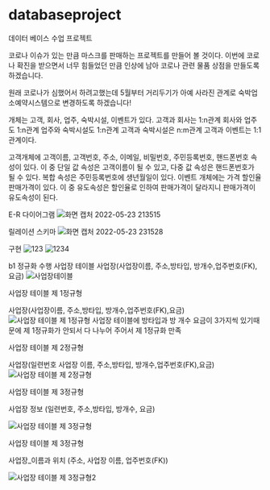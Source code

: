 # databaseproject


데이터 베이스 수업 프로젝트

코로나 이슈가 있는 만큼 마스크를 판매하는 프로젝트를 만들어 볼 것이다.
이번에 코로나 확진을 받으면서 너무 힘들었던 만큼 인상에 남아 코로나 관련 물품 상점을 만들도록 하겠습니다.

원래 코로나가 심했어서 하려고했는데 5월부터 거리두기가 아예 사라진 관계로 숙박업소예약시스템으로 변경하도록 하겠습니다!


개체는 고객, 회사, 업주, 숙박시설, 이벤트가 있다.
고객과 회사는 1:n관계
회사와 업주도 1:n관계
업주와 숙박시설도 1:n관계
고객과 숙박시설은 n:m관계
고객과 이벤트는 1:1관계이다.

고객개체에 고객이름, 고객번호, 주소, 이메일, 비밀번호, 주민등록번호, 핸드폰번호 속성이 있다.
이 중 단일 값 속성은 고객이름이 될 수 있고, 다중 값 속성은 핸드폰번호가 될 수 있다.
복합 속성은 주민등록번호에 생년월일이 있다.
이벤트 개체에는 가격 할인율 판매가격이 있다. 이 중 유도속성은 할인율로 인하여 판매가격이 달라지니 판매가격이 유도속성이 된다.





E-R 다이어그램
![화면 캡처 2022-05-23 213515](https://user-images.githubusercontent.com/81346175/169839178-4f17c826-9d13-492f-8e2b-a0c3e8bbada2.png)

릴레이션 스키마
![화면 캡처 2022-05-23 231528](https://user-images.githubusercontent.com/81346175/169839625-75295d65-781c-4b65-90d7-b9d8a3af6b3d.png)

구현
![123](https://user-images.githubusercontent.com/81346175/169840910-18f86964-9ea1-4e5b-9e54-e63d77230b56.png)
![1234](https://user-images.githubusercontent.com/81346175/169840915-6b8522e3-114c-4481-a553-5737bfda940f.png)

b1 정규화 수행
사업장 테이블
사업장(사업장이름, 주소,방타입, 방개수,업주번호(FK),요금)
![사업장테이블](https://user-images.githubusercontent.com/81346175/170985509-1c12cdf7-a2d3-4b0e-9439-41c83e8709f7.png)

사업장 테이블 제 1정규형

사업장(사업장이름, 주소,방타입, 방개수,업주번호(FK),요금)
![사업장 테이블 제 1정규형](https://user-images.githubusercontent.com/81346175/170984482-423ee364-f8c5-4d75-aefd-68edbcf77b1b.png)
사업장 테이블에 방타입과 방 개수 요금이 3가지씩 있기때문에 제 1정규화가 안되서 다 나누어 주어서 제 1정규화 만족

사업장 테이블 제 2정규형

사업장(일련번호 사업장 이름, 주소,방타입, 방개수,업주번호(FK),요금)
![사업장 테이블 제 2정규형](https://user-images.githubusercontent.com/81346175/170983141-ea7937fc-dec6-4d7c-a9a8-e9fa036a2637.png)

사업장 테이블 제 3정규형

사업장 정보 (일련번호, 주소,방타입, 방개수, 요금)

![사업장 테이블 제 3정규형](https://user-images.githubusercontent.com/81346175/170984618-0c2799fd-0f9d-4ec7-948d-1e1a5bf5c795.png)

사업장 테이블 제 3정규형

사업장_이름과 위치 (주소, 사업장 이름, 업주번호(FK))

![사업장 테이블 제 3정규형2](https://user-images.githubusercontent.com/81346175/170984171-42eb3e8c-1675-4100-bcf0-045c0e6da374.png)




















